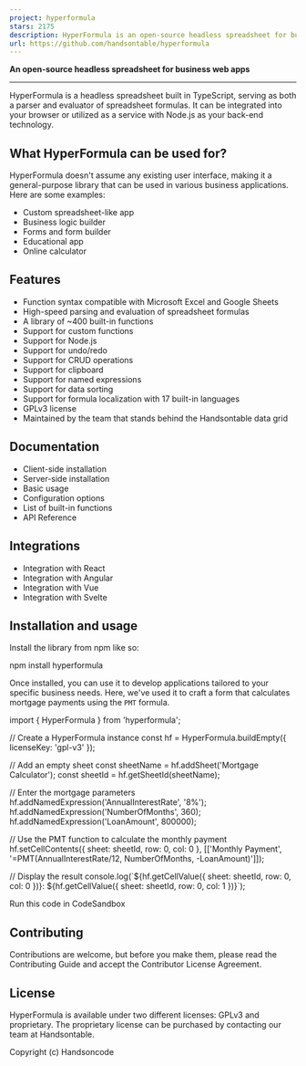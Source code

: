 ```yaml
---
project: hyperformula
stars: 2175
description: HyperFormula is an open-source headless spreadsheet for business web apps. It comes with over 400 formulas, CRUD operations, undo-redo, clipboard support, and sorting.
url: https://github.com/handsontable/hyperformula
---
```


  

**An open-source headless spreadsheet for business web apps**

  

* * *

HyperFormula is a headless spreadsheet built in TypeScript, serving as both a parser and evaluator of spreadsheet formulas. It can be integrated into your browser or utilized as a service with Node.js as your back-end technology.

What HyperFormula can be used for?
----------------------------------

HyperFormula doesn't assume any existing user interface, making it a general-purpose library that can be used in various business applications. Here are some examples:

-   Custom spreadsheet-like app
-   Business logic builder
-   Forms and form builder
-   Educational app
-   Online calculator

Features
--------

-   Function syntax compatible with Microsoft Excel and Google Sheets
-   High-speed parsing and evaluation of spreadsheet formulas
-   A library of ~400 built-in functions
-   Support for custom functions
-   Support for Node.js
-   Support for undo/redo
-   Support for CRUD operations
-   Support for clipboard
-   Support for named expressions
-   Support for data sorting
-   Support for formula localization with 17 built-in languages
-   GPLv3 license
-   Maintained by the team that stands behind the Handsontable data grid

Documentation
-------------

-   Client-side installation
-   Server-side installation
-   Basic usage
-   Configuration options
-   List of built-in functions
-   API Reference

Integrations
------------

-   Integration with React
-   Integration with Angular
-   Integration with Vue
-   Integration with Svelte

Installation and usage
----------------------

Install the library from npm like so:

npm install hyperformula

Once installed, you can use it to develop applications tailored to your specific business needs. Here, we've used it to craft a form that calculates mortgage payments using the `PMT` formula.

import { HyperFormula } from 'hyperformula';

// Create a HyperFormula instance
const hf \= HyperFormula.buildEmpty({ licenseKey: 'gpl-v3' });

// Add an empty sheet
const sheetName \= hf.addSheet('Mortgage Calculator');
const sheetId \= hf.getSheetId(sheetName);

// Enter the mortgage parameters
hf.addNamedExpression('AnnualInterestRate', '8%');
hf.addNamedExpression('NumberOfMonths', 360);
hf.addNamedExpression('LoanAmount', 800000);

// Use the PMT function to calculate the monthly payment
hf.setCellContents({ sheet: sheetId, row: 0, col: 0 }, \[\['Monthly Payment', '=PMT(AnnualInterestRate/12, NumberOfMonths, -LoanAmount)'\]\]);

// Display the result
console.log(\`${hf.getCellValue({ sheet: sheetId, row: 0, col: 0 })}: ${hf.getCellValue({ sheet: sheetId, row: 0, col: 1 })}\`);

Run this code in CodeSandbox

Contributing
------------

Contributions are welcome, but before you make them, please read the Contributing Guide and accept the Contributor License Agreement.

License
-------

HyperFormula is available under two different licenses: GPLv3 and proprietary. The proprietary license can be purchased by contacting our team at Handsontable.

Copyright (c) Handsoncode
